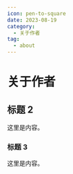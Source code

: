 ```yaml
---
icon: pen-to-square
date: 2023-08-19
category:
  - 关于作者
tag:
  - about
---
```


# 关于作者

## 标题 2

这里是内容。

### 标题 3

这里是内容。
